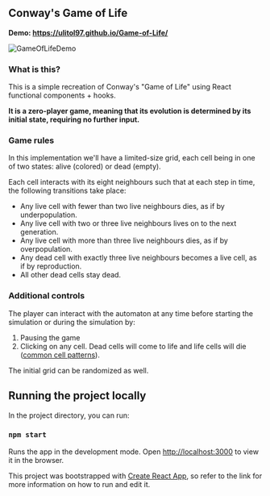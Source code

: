 

## Conway's Game of Life

**Demo: https://ulitol97.github.io/Game-of-Life/**

![GameOfLifeDemo](https://user-images.githubusercontent.com/35763574/94534000-324cf980-0240-11eb-9a0a-53245e2b1585.gif)


### What is this?

This is a simple recreation of Conway's "Game of Life" using React functional components + hooks.

**It is a zero-player game, meaning that its evolution is determined by its initial state, requiring no further input.**

### Game rules

In this implementation we'll have a limited-size grid, each cell being in one of two states: alive (colored) or dead (empty).

Each cell interacts with its eight neighbours such that at each step in time, the following transitions take place:

- Any live cell with fewer than two live neighbours dies, as if by underpopulation.
- Any live cell with two or three live neighbours lives on to the next generation.
- Any live cell with more than three live neighbours dies, as if by overpopulation.
- Any dead cell with exactly three live neighbours becomes a live cell, as if by reproduction.
- All other dead cells stay dead.

### Additional controls

The player can interact with the automaton at any time before starting the simulation or during the simulation by:
1) Pausing the game
2) Clicking on any cell. Dead cells will come to life and life cells will die ([common cell patterns](https://en.wikipedia.org/wiki/Conway%27s_Game_of_Life#Examples_of_patterns)).

The initial grid can be randomized as well.


## Running the project locally

In the project directory, you can run:

### `npm start`

Runs the app in the development mode.
Open [http://localhost:3000](http://localhost:3000) to view it in the browser.

This project was bootstrapped with [Create React App](https://github.com/facebook/create-react-app), so refer to the link for more information on how to run and edit it.
